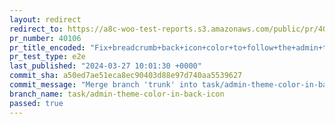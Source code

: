```yaml
---
layout: redirect
redirect_to: https://a8c-woo-test-reports.s3.amazonaws.com/public/pr/40106/e2e/index.html
pr_number: 40106
pr_title_encoded: "Fix+breadcrumb+back+icon+color+to+follow+the+admin+theme+color"
pr_test_type: e2e
last_published: "2024-03-27 10:01:30 +0000"
commit_sha: a50ed7ae51eca8ec90403d88e97d740aa5539627
commit_message: "Merge branch 'trunk' into task/admin-theme-color-in-back-icon"
branch_name: task/admin-theme-color-in-back-icon
passed: true
---
```

